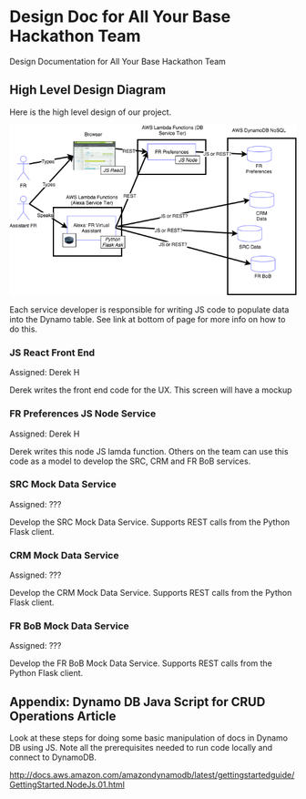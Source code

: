 # Design Doc for All Your Base Hackathon Team
Design Documentation for All Your Base Hackathon Team

## High Level Design Diagram
Here is the high level design of our project.

![Figure 1](HLDesignV2.png)

Each service developer is responsible for writing JS code to populate data into the Dynamo table. See link at bottom of page for more info on how to do this.

### JS React Front End
Assigned: Derek H

Derek writes the front end code for the UX. This screen will have a mockup 

### FR Preferences JS Node Service
Assigned: Derek H

Derek writes this node JS lamda function.
Others on the team can use this code as a model to develop the SRC, CRM and FR BoB services.

### SRC Mock Data Service
Assigned: ???

Develop the SRC Mock Data Service. Supports REST calls from the Python Flask client. 

### CRM Mock Data Service
Assigned: ???

Develop the CRM Mock Data Service. Supports REST calls from the Python Flask client.

### FR BoB Mock Data Service
Assigned: ???

Develop the FR BoB Mock Data Service. Supports REST calls from the Python Flask client.

## Appendix: Dynamo DB Java Script for CRUD Operations Article 

Look at these steps for doing some basic manipulation of docs in Dynamo DB using JS. Note all the prerequisites needed to run code locally and connect to DynamoDB.

http://docs.aws.amazon.com/amazondynamodb/latest/gettingstartedguide/GettingStarted.NodeJs.01.html


